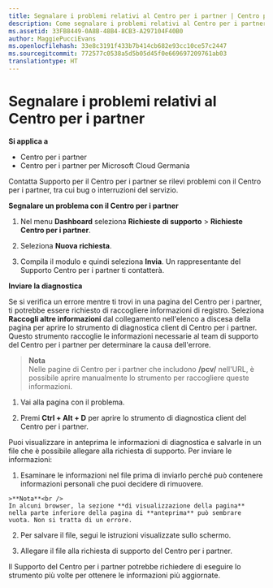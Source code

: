 ```yaml
---
title: Segnalare i problemi relativi al Centro per i partner | Centro per i partner
description: Come segnalare i problemi relativi al Centro per i partner e raccogliere informazioni di diagnostica per il nostro team di supporto.
ms.assetid: 33FB8449-0A8B-48B4-8CB3-A297104F40B0
author: MaggiePucciEvans
ms.openlocfilehash: 33e8c3191f433b7b414cb682e93cc10ce57c2447
ms.sourcegitcommit: 772577c0538a5d5b05d45f0e669697209761ab03
translationtype: HT
---
```

# <a name="report-problems-with-partner-center"></a>Segnalare i problemi relativi al Centro per i partner

**Si applica a**

-  Centro per i partner
-  Centro per i partner per Microsoft Cloud Germania

Contatta Supporto per il Centro per i partner se rilevi problemi con il Centro per i partner, tra cui bug o interruzioni del servizio.

**Segnalare un problema con il Centro per i partner**

1.  Nel menu **Dashboard** seleziona **Richieste di supporto** &gt; **Richieste Centro per i partner**.

2.  Seleziona **Nuova richiesta**.

3.  Compila il modulo e quindi seleziona **Invia**. Un rappresentante del Supporto Centro per i partner ti contatterà.

**Inviare la diagnostica**

Se si verifica un errore mentre ti trovi in una pagina del Centro per i partner, ti potrebbe essere richiesto di raccogliere informazioni di registro. Seleziona **Raccogli altre informazioni** dal collegamento nell'elenco a discesa della pagina per aprire lo strumento di diagnostica client di Centro per i partner. Questo strumento raccoglie le informazioni necessarie al team di supporto del Centro per i partner per determinare la causa dell'errore. 

>**Nota**<br>
Nelle pagine di Centro per i partner che includono **/pcv/** nell'URL, è possibile aprire manualmente lo strumento per raccogliere queste informazioni.

1.    Vai alla pagina con il problema.

2.    Premi **Ctrl + Alt + D** per aprire lo strumento di diagnostica client del Centro per i partner.

Puoi visualizzare in anteprima le informazioni di diagnostica e salvarle in un file che è possibile allegare alla richiesta di supporto. Per inviare le informazioni:

1.    Esaminare le informazioni nel file prima di inviarlo perché può contenere informazioni personali che puoi decidere di rimuovere. 

    >**Nota**<br />
    In alcuni browser, la sezione **di visualizzazione della pagina** nella parte inferiore della pagina di **anteprima** può sembrare vuota. Non si tratta di un errore.

2.    Per salvare il file, segui le istruzioni visualizzate sullo schermo.

3.    Allegare il file alla richiesta di supporto del Centro per i partner.

Il Supporto del Centro per i partner potrebbe richiedere di eseguire lo strumento più volte per ottenere le informazioni più aggiornate.

